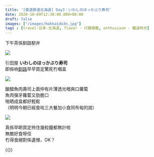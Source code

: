 ```yaml
---
title: '[食道鉄道北海道] Day3：いわしのほっかぶり寿司'
date: 2020-10-09T12:30:00.000+08:00
draft: false
images: ["/images/hokkaido3n.jpg"]
tags : [travel-日本-北海道, flavor - 行膳積腹, enthusiasm - 鐵道時光]
---
```


下午茶係釧路駅弁 

![](/images/hokkaido3n1.jpg)

引田屋 **いわしのほっかぶり寿司**  
即係响[釧路](https://hidie.net/hokkaido3c/)早早買定驚死冇嗰盒

![](/images/hokkaido3n2.jpg)

酸醋魚肉壽司上面仲有片薄透光嘅爽口蘿蔔  
魚肉彈牙蘿蔔又勁脆口  
啪晒成盒都好輕鬆  
（明明今朝已經食咗三大餐加小食同布甸的說）  

![](/images/hokkaido3n.jpg)

真係早啲買定拎住幾粒鐘都無計啦  
無敵好食呀佢  
冇得食絕對係遺憾，OK？   
  
  
{{<hokkaido>}}

